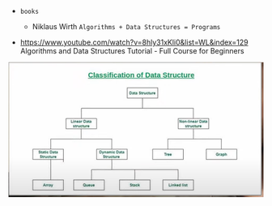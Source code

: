 - `books`
    - Niklaus Wirth `Algorithms + Data Structures = Programs`

- https://www.youtube.com/watch?v=8hly31xKli0&list=WL&index=129 Algorithms and Data Structures Tutorial - Full Course
  for Beginners


![img_1.png](img_1.png)
